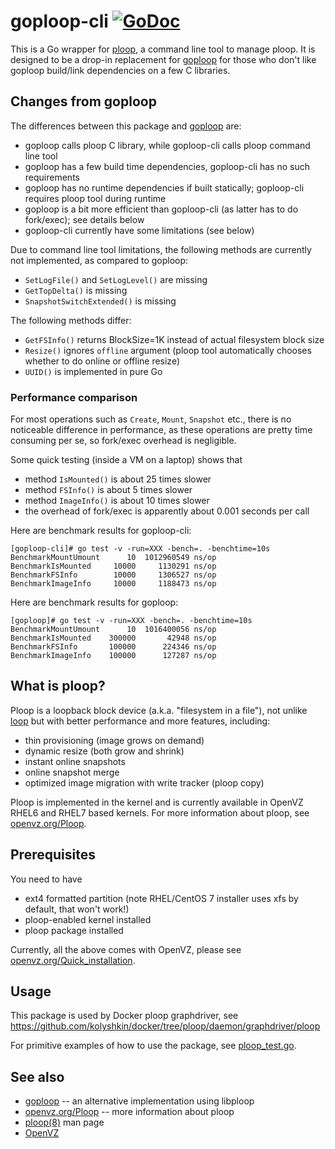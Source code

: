# goploop-cli [![GoDoc](https://godoc.org/github.com/kolyshkin/goploop-cli?status.png)](https://godoc.org/github.com/kolyshkin/goploop-cli)

This is a Go wrapper for [ploop](https://github.com/kolyshkin/ploop),
a command line tool to manage ploop. It is designed to be a drop-in
replacement for [goploop](https://github.com/kolyshkin/goploop) for
those who don't like goploop build/link dependencies on a few C libraries.

## Changes from goploop

The differences between this package and [goploop](https://github.com/kolyshkin/goploop)
are:

* goploop calls ploop C library, while goploop-cli calls ploop command line tool
* goploop has a few build time dependencies, goploop-cli has no such requirements
* goploop has no runtime dependencies if built statically; goploop-cli requires ploop tool during runtime
* goploop is a bit more efficient than goploop-cli (as latter has to do fork/exec); see details below
* goploop-cli currently have some limitations (see below)

Due to command line tool limitations, the following methods are currently not implemented, as compared to goploop:
* ``SetLogFile()`` and ``SetLogLevel()`` are missing
* ``GetTopDelta()`` is missing
* ``SnapshotSwitchExtended()`` is missing

The following methods differ:
* ``GetFSInfo()`` returns BlockSize=1K instead of actual filesystem block size
* ``Resize()`` ignores ``offline`` argument (ploop tool automatically chooses whether to do online or offline resize)
* ``UUID()`` is implemented in pure Go

### Performance comparison

For most operations such as ``Create``, ``Mount``, ``Snapshot`` etc., there is no noticeable difference in performance, as these operations are pretty time consuming per se, so fork/exec overhead is negligible.

Some quick testing (inside a VM on a laptop) shows that 
* method ``IsMounted()`` is about 25 times slower
* method ``FSInfo()`` is about 5 times slower
* method ``ImageInfo()`` is about 10 times slower
* the overhead of fork/exec is apparently about 0.001 seconds per call

Here are benchmark results for goploop-cli:
```
[goploop-cli]# go test -v -run=XXX -bench=. -benchtime=10s
BenchmarkMountUmount      10  1012960549 ns/op
BenchmarkIsMounted     10000     1130291 ns/op
BenchmarkFSInfo        10000     1306527 ns/op
BenchmarkImageInfo     10000     1188473 ns/op
```
Here are benchmark results for goploop:
```
[goploop]# go test -v -run=XXX -bench=. -benchtime=10s
BenchmarkMountUmount      10  1016400056 ns/op
BenchmarkIsMounted    300000       42948 ns/op
BenchmarkFSInfo       100000      224346 ns/op
BenchmarkImageInfo    100000      127287 ns/op
```
## What is ploop?

Ploop is a loopback block device (a.k.a. "filesystem in a file"),
not unlike [loop](https://en.wikipedia.org/wiki/Loop_device)
but with better performance and more features, including:

* thin provisioning (image grows on demand)
* dynamic resize (both grow and shrink)
* instant online snapshots
* online snapshot merge
* optimized image migration with write tracker (ploop copy)

Ploop is implemented in the kernel and is currently available
in OpenVZ RHEL6 and RHEL7 based kernels. For more information
about ploop, see [openvz.org/Ploop](https://openvz.org/Ploop).

## Prerequisites

You need to have
* ext4 formatted partition (note RHEL/CentOS 7 installer uses xfs by default, that won't work!)
* ploop-enabled kernel installed
* ploop package installed

Currently, all the above comes with OpenVZ, please see [openvz.org/Quick_installation](https://openvz.org/Quick_installation).

## Usage

This package is used by Docker ploop graphdriver, see https://github.com/kolyshkin/docker/tree/ploop/daemon/graphdriver/ploop

For primitive examples of how to use the package, see [ploop_test.go](ploop_test.go).

## See also

* [goploop](https://github.com/kolyshkin/goploop) -- an alternative implementation using libploop
* [openvz.org/Ploop](https://openvz.org/Ploop) -- more information about ploop
* [ploop(8)](https://openvz.org/Man/ploop.8) man page
* [OpenVZ](https://openvz.org)
